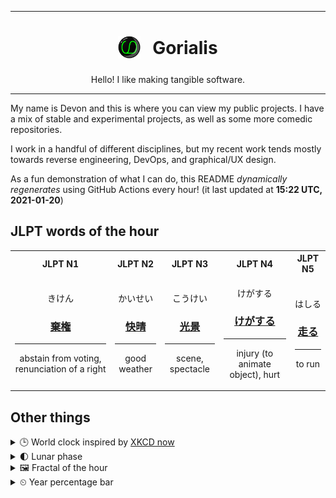 ***

<h1 align="center">
<sub>
    <img src="readme/resources/avatar.png" height="36">
</sub>
&nbsp;
Gorialis
</h1>
<p align="center">
Hello! I like making tangible software.
</p>

***

My name is Devon and this is where you can view my public projects. I have a mix of stable and experimental projects, as well as some more comedic repositories.

I work in a handful of different disciplines, but my recent work tends mostly towards reverse engineering, DevOps, and graphical/UX design.

As a fun demonstration of what I can do, this README *dynamically regenerates* using GitHub Actions every hour! (it last updated at **15:22 UTC, 2021-01-20**)

<h2>JLPT words of the hour</h2>
<table>
    <tr>
        <th>JLPT N1</th>
        <th>JLPT N2</th>
        <th>JLPT N3</th>
        <th>JLPT N4</th>
        <th>JLPT N5</th>
    </tr>
    <tr>
        <td>
            <p align="center">きけん</p>
            <h3 align="center"><b><a href="https://jisho.org/search/%E6%A3%84%E6%A8%A9">棄権</a></b></h3>
            <hr>
            <p align="center">abstain from voting,<wbr> renunciation of a right</p>
        </td>
        <td>
            <p align="center">かいせい</p>
            <h3 align="center"><b><a href="https://jisho.org/search/%E5%BF%AB%E6%99%B4">快晴</a></b></h3>
            <hr>
            <p align="center">good weather</p>
        </td>
        <td>
            <p align="center">こうけい</p>
            <h3 align="center"><b><a href="https://jisho.org/search/%E5%85%89%E6%99%AF">光景</a></b></h3>
            <hr>
            <p align="center">scene,<wbr> spectacle</p>
        </td>
        <td>
            <p align="center">けがする</p>
            <h3 align="center"><b><a href="https://jisho.org/search/%E3%81%91%E3%81%8C%E3%81%99%E3%82%8B">けがする</a></b></h3>
            <hr>
            <p align="center">injury (to animate object),<wbr> hurt</p>
        </td>
        <td>
            <p align="center">はしる</p>
            <h3 align="center"><b><a href="https://jisho.org/search/%E8%B5%B0%E3%82%8B">走る</a></b></h3>
            <hr>
            <p align="center">to run</p>
        </td>
    </tr>
</table>

<h2>Other things</h2>
<details>
<summary>🕒  World clock inspired by <a href="https://xkcd.com/now">XKCD now</a></summary>

> <img src="generated/now.png" width="512">

</details>
<details>
<summary>🌓 Lunar phase</summary>

The moon is approximately 27.21% through its phase (First Quarter).

</details>
<details>
<summary>&#x1f5bc; Fractal of the hour</summary>

> <img src="generated/fractal.png" width="512">

</details>
<details>
<summary>&#x23f2; Year percentage bar</summary>
<pre><code>2021 [█▁▁▁▁▁▁▁▁▁▁▁▁▁▁▁▁▁▁▁] 5.38%</code></pre>
</details>
